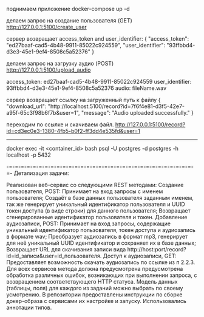 поднимаем приложение
docker-compose up -d

делаем запрос на создание пользователя
(GET) http://127.0.0.1:5100/create_user

сервер возвращает access_token and user_identifier:
{
    "access_token": "ed27baaf-cad5-4b48-9911-85022c924559",
    "user_identifier": "93ffbbd4-d3e3-45e1-9ef4-8508c5a52376"
}

делаем запрос на загрузку аудио
(POST) http://127.0.0.1:5100/upload_audio

access_token: ed27baaf-cad5-4b48-9911-85022c924559
user_identifier: 93ffbbd4-d3e3-45e1-9ef4-8508c5a52376
audio: fileName.wav


сервер возвращает ссылку на загруженный путь к файлу
{
    "download_url": "http://localhost:5100/record?id=7f6f4e81-d3f5-42e7-a95f-65c3f98b6f7b&user=1",
    "message": "Audio uploaded successfully."
}

переходим по ссылке и скачиваем файл.
http://127.0.0.1:5100/record?id=cd3ec0e3-1380-4fb5-b0f2-ff3dd4e535fd&user=1



--------------------------------
docker exec -it <container_id> bash
psql -U postgres -d postgres -h localhost -p 5432

-=-=-=-=-=-=-=-=-=-=-=-=-=-=-=-=-=-=-=-=-=-=-=-=-=-=-=-=-=-=-=-=-
Детализация задачи:

Реализован веб-сервис со следующими REST методами:
Создание пользователя, POST:
Принимает на вход запросы с именем пользователя;
Создаёт в базе данных пользователя заданным именем, так же генерирует уникальный идентификатор пользователя и UUID токен доступа (в виде строки) для данного пользователя;
Возвращает сгенерированные идентификатор пользователя и токен.
Добавление аудиозаписи, POST:
Принимает на вход запросы, содержащие уникальный идентификатор пользователя, токен доступа и аудиозапись в формате wav;
Преобразует аудиозапись в формат mp3, генерирует для неё уникальный UUID идентификатор и сохраняет их в базе данных;
Возвращает URL для скачивания записи вида http://host:port/record?id=id_записи&user=id_пользователя.
Доступ к аудиозаписи, GET:
Предоставляет возможность скачать аудиозапись по ссылке из п 2.2.3.
Для всех сервисов метода должна предусмотрена предусмотрена обработка различных ошибок, возникающих при выполнении запроса, с возвращением соответствующего HTTP статуса.
Модель данных (таблицы, поля) для каждого из заданий можно выбрать по своему усмотрению.
В репозитории предоставлены инструкции по сборке докер-образа с сервисами их настройке и запуску.
Использовались аннотации типов.

